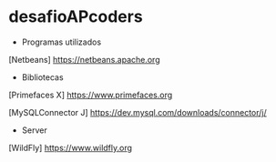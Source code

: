 # desafioAPcoders

 - Programas utilizados

 [Netbeans] https://netbeans.apache.org
  
 - Bibliotecas
 
 [Primefaces X] https://www.primefaces.org
 
 [MySQLConnector J] https://dev.mysql.com/downloads/connector/j/
 
 - Server

[WildFly] https://www.wildfly.org
